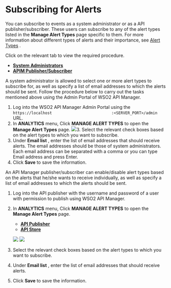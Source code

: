 # Subscribing for Alerts

You can subscribe to events as a system administrator or as a API publisher/subscriber. These users can subscribe to any of the alert types listed in the **Manage Alert Types** page specific to them. For more information about different types of alerts and their importance, see [Alert Types](https://docs.wso2.com/display/AM210/Alert+Types) .

Click on the relevant tab to view the required procedure.

-   [**System Administrators**](#cc14c67d0b9e4339a26ca9502e3a0eb8)
-   [**APIM Publisher/Subscriber**](#9d4127694f46471ea8806a74fcc1fdb8)

A system administrator is allowed to select one or more alert types to subscribe for, as well as specify a list of email addresses to which the alerts should be sent. Follow the procedure below to carry out the tasks mentioned above using the Admin Portal of WSO2 API Manager.

1.  Log into the WSO2 API Manager Admin Portal using the `https://localhost                          :<SERVER_PORT>/admin` URL.
2.  In **ANALYTICS** menu, Click **MANAGE ALERT TYPES** to open the **Manage Alert Types** page.
    ![](/assets/attachments/103335151/103335153.png)3.  Select the relevant check boxes based on the alert types to which you want to subscribe.
4.  Under **Email list** , enter the list of email addresses that should receive alerts. The email addresses should be those of system administrators. Each email address can be separated with a comma or you can type Email address and press Enter.
5.  Click **Save** to save the information.

An API Manager publisher/subscriber can enable/disable alert types based on the alerts that he/she wants to receive individually, as well as specify a list of email addresses to which the alerts should be sent.

1.  Log into the API publisher with the username and password of a user with permission to publish using WSO2 API Manager.
2.  In **ANALYTICS** menu, Click **MANAGE ALERT TYPES** to open the **Manage Alert Types** page.

    -   [**API Publisher**](#26c7f8dcbbc7419281f947b41353e26e)
    -   [**API Store**](#485706a1c22843adacce209a3199a86e)

    ![](/assets/attachments/103335151/103335154.png)
    ![](/assets/attachments/103335151/103335152.png)
3.  Select the relevant check boxes based on the alert types to which you want to subscribe.
4.  Under **Email list** , enter the list of email addresses that should receive alerts.
5.  Click **Save** to save the information.



